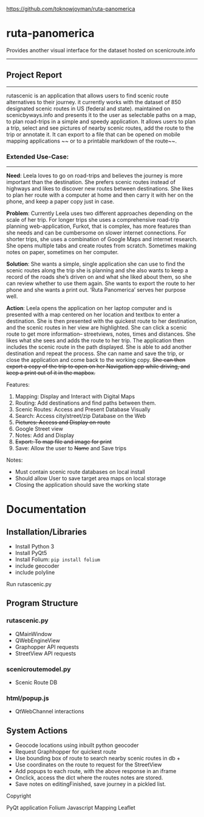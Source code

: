 https://github.com/toknowjoyman/ruta-panomerica

# ruta-panomerica
Provides another visual interface for the dataset hosted on scenicroute.info

________________________________________________________________________________
Project Report
-----------------
----------
rutascenic is an application that allows users to find scenic route alternatives to their journey.
it currently works with the dataset of 850 designated scenic routes in US (federal and state). maintained on scenicbyways.info and presents it to the user as selectable paths on a map, to plan road-trips in a simple and speedy application.
It allows users to plan a trip, select and see pictures of nearby scenic routes, add the route to the trip or annotate it.
It can export to a file that can be opened on mobile mapping applications ~~ or to a printable markdown of the route~~.

### Extended Use-Case:
-------------------
__Need__: Leela loves to go on road-trips and believes the journey is more important than the destination. She prefers scenic routes instead of highways and likes to discover new routes between destinations.
She likes to plan her route with a computer at home and then carry it with her on the phone, and keep a paper copy just in case.

__Problem__: Currently Leela uses two different approaches depending on the scale of her trip.
For longer trips she uses a comprehensive road-trip planning web-application, Furkot, that is complex, has more features than she needs and can be cumbersome on slower internet connections.
For shorter trips, she uses a combination of Google Maps and internet research. She opens multiple tabs and create routes from scratch. Sometimes making notes on paper, sometimes on her computer.

__Solution__: She wants a simple, single application she can use to find the scenic routes along the trip she is planning and she also wants to keep a record of the roads she’s driven on and what she liked about them, so she can review whether to use them again. She wants to export the route to her phone and she wants a print out. ‘Ruta Panomerica’ serves her purpose well.

**Action**: Leela opens the application on her laptop computer and is presented with a map centered on her location and textbox to enter a destination. She is then presented with the quickest route to her destination, and the scenic routes in her view are highlighted. She can click a scenic route to get more information– streetviews, notes, times and distances. She likes what she sees and adds the route to her trip. The application then includes the scenic route in the path displayed. She is able to add another destination and repeat the process. She can name and save the trip, or close the application and come back to the working copy. ~~She can then export a copy of the trip to open on her Navigation app while driving, and keep a print out of it in the mapbox.~~

Features:

1.	Mapping: Display and Interact with Digital Maps
2.	Routing: Add destinations and find paths between them.
3.	Scenic Routes: Access and Present Database Visually
4.	Search: Access city/street/zip Database on the Web
5.	~~Pictures: Access and Display on route~~
5.  Google Street view
6.	Notes: Add and Display
7.	~~Export: To map file and image for print~~
8.	Save: Allow the user to ~~Name~~ and Save trips


Notes:

-	Must contain scenic route databases on local install
-	Should allow User to save target area maps on local storage
-	Closing the application should save the working state



Documentation
========================



Installation/Libraries
-------------
- Install Python 3
- Install PyQt5
- Install Folium:
  `pip install folium`
- include geocoder
- include polyline

Run rutascenic.py

Program Structure
-----------------
### rutascenic.py
- QMainWindow
- QWebEngineView
- Graphopper API requests
- StreetView API requests

### scenicroutemodel.py
- Scenic Route DB

### html/popup.js
- QtWebChannel interactions


## System Actions
- Geocode locations using inbuilt python geocoder
- Request Graphhopper for quickest route
- Use bounding box of route to search nearby scenic routes in db +
- Use coordinates on the route to request for the StreetView
- Add popups to each route, with the above response in an iframe
- Onclick, access the dict where the routes notes are stored.
- Save notes on editingFinished, save journey in a pickled list.



Copyright


PyQt application
Folium
Javascript Mapping
Leaflet
